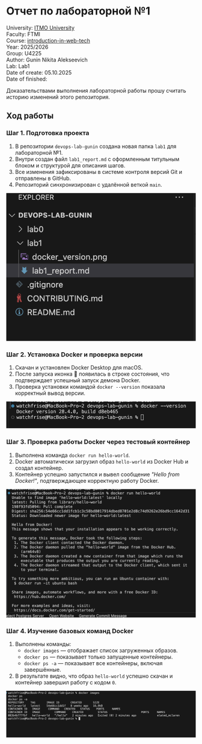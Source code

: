 # Отчет по лабораторной №1

University: [ITMO University](https://itmo.ru/ru/)  
Faculty: FTMI  
Course: [introduction-in-web-tech](https://itmo-ict-faculty.github.io/introduction-in-web-tech)  
Year: 2025/2026  
Group: U4225  
Author: Gunin Nikita Alekseevich  
Lab: Lab1  
Date of create: 05.10.2025  
Date of finished:  

Доказательствами выполнения лабораторной работы прошу считать историю изменений этого репозитория.

## Ход работы


### Шаг 1. Подготовка проекта

1. В репозитории `devops-lab-gunin` создана новая папка `lab1` для лабораторной №1.  
2. Внутри создан файл `lab1_report.md` с оформленным титульным блоком и структурой для описания шагов.  
3. Все изменения зафиксированы в системе контроля версий Git и отправлены в GitHub.  
4. Репозиторий синхронизирован с удалённой веткой `main`.

![lab1_structure.png](lab1_structure.png)


### Шаг 2. Установка Docker и проверка версии
1. Скачан и установлен Docker Desktop для macOS.
2. После запуска иконка 🐳 появилась в строке состояния, что подтверждает успешный запуск демона Docker.
3. Проверка установки командой `docker --version` показала корректный вывод версии.

![docker_version.png](docker_version.png)


### Шаг 3. Проверка работы Docker через тестовый контейнер

1. Выполнена команда `docker run hello-world`.  
2. Docker автоматически загрузил образ `hello-world` из Docker Hub и создал контейнер.  
3. Контейнер успешно запустился и вывел сообщение *"Hello from Docker!"*, подтверждающее корректную работу Docker.  

![hello_world.png](hello_world.png)


### Шаг 4. Изучение базовых команд Docker

1. Выполнены команды:
   - `docker images` — отображает список загруженных образов.  
   - `docker ps` — показывает только запущенные контейнеры.  
   - `docker ps -a` — показывает все контейнеры, включая завершённые.  
2. В результате видно, что образ `hello-world` успешно скачан и контейнер завершил работу с кодом `0`.

![docker_basic_cmds.png](docker_basic_cmds.png)